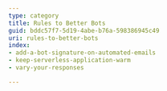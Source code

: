 ```yaml
---
type: category
title: Rules to Better Bots
guid: bddc57f7-5d19-4abe-b76a-598386945c49
uri: rules-to-better-bots
index:
- add-a-bot-signature-on-automated-emails
- keep-serverless-application-warm
- vary-your-responses

---
```

<p>​​​​<br></p>


